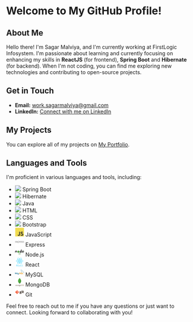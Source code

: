 # Welcome to My GitHub Profile!

## About Me
Hello there! I'm Sagar Malviya, and I'm currently working at FirstLogic Infosystem. I'm passionate about learning and currently focusing on enhancing my skills in **ReactJS** (for frontend), **Spring Boot** and **Hibernate** (for backend). When I'm not coding, you can find me exploring new technologies and contributing to open-source projects.


## Get in Touch
- **Email:** work.sagarmalviya@gmail.com
- **LinkedIn:** [Connect with me on LinkedIn](https://www.linkedin.com/in/sagarmalviya/)

## My Projects
You can explore all of my projects on [My Portfolio](https://github.com/dosomething-sagar?tab=repositories).

## Languages and Tools
I'm proficient in various languages and tools, including:
- <img src="https://img.icons8.com/color/48/000000/spring-logo.png" height=24/> Spring Boot
- <img src="https://img.icons8.com/color/48/000000/hibernate.png" height=24/> Hibernate
- <img src="https://img.icons8.com/color/48/000000/java-coffee-cup-logo.png" height=24/> Java
- <img src="https://img.icons8.com/color/48/000000/html-5.png" height=24/> HTML
- <img src="https://img.icons8.com/color/48/000000/css3.png" height=24/> CSS
- <img src="https://img.icons8.com/color/48/000000/bootstrap.png" height=24/> Bootstrap
- <img src="https://raw.githubusercontent.com/devicons/devicon/master/icons/javascript/javascript-original.svg" height=24/> JavaScript
- <img src="https://raw.githubusercontent.com/devicons/devicon/master/icons/express/express-original-wordmark.svg" height=24/> Express
- <img src="https://raw.githubusercontent.com/devicons/devicon/master/icons/nodejs/nodejs-original-wordmark.svg" height=24/> Node.js
- <img src="https://raw.githubusercontent.com/devicons/devicon/master/icons/react/react-original-wordmark.svg" height=24/> React
- <img src="https://raw.githubusercontent.com/devicons/devicon/master/icons/mysql/mysql-original-wordmark.svg" height=24/> MySQL
- <img src="https://raw.githubusercontent.com/devicons/devicon/master/icons/mongodb/mongodb-original-wordmark.svg" height=24/> MongoDB
- <img src="https://raw.githubusercontent.com/devicons/devicon/master/icons/git/git-original-wordmark.svg" height=24/> Git

Feel free to reach out to me if you have any questions or just want to connect. Looking forward to collaborating with you!
